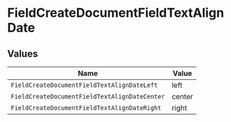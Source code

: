 # FieldCreateDocumentFieldTextAlignDate


## Values

| Name                                          | Value                                         |
| --------------------------------------------- | --------------------------------------------- |
| `FieldCreateDocumentFieldTextAlignDateLeft`   | left                                          |
| `FieldCreateDocumentFieldTextAlignDateCenter` | center                                        |
| `FieldCreateDocumentFieldTextAlignDateRight`  | right                                         |